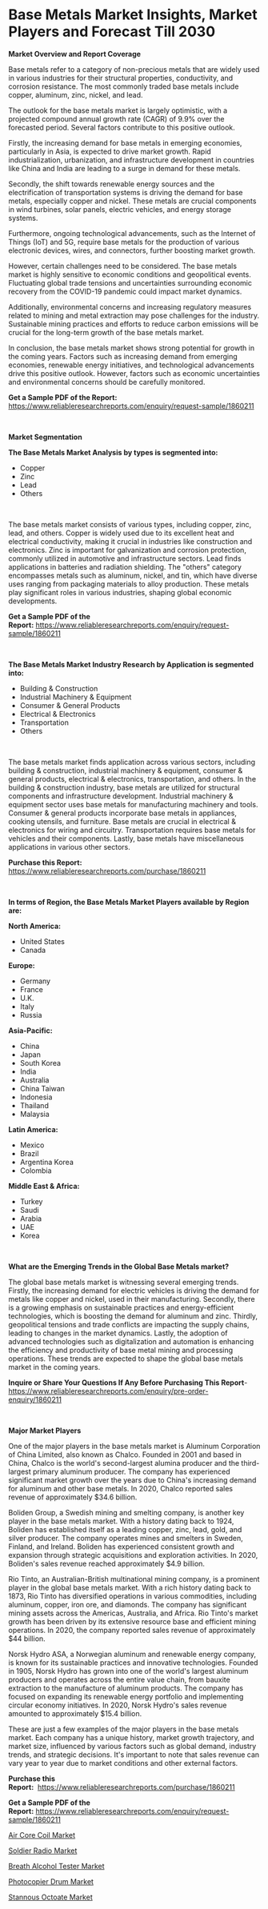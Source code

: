 <p><h1>Base Metals Market Insights, Market Players and Forecast Till 2030</h1></p><p><strong>Market Overview and Report Coverage</strong></p>
<p><p>Base metals refer to a category of non-precious metals that are widely used in various industries for their structural properties, conductivity, and corrosion resistance. The most commonly traded base metals include copper, aluminum, zinc, nickel, and lead.</p><p>The outlook for the base metals market is largely optimistic, with a projected compound annual growth rate (CAGR) of 9.9% over the forecasted period. Several factors contribute to this positive outlook.</p><p>Firstly, the increasing demand for base metals in emerging economies, particularly in Asia, is expected to drive market growth. Rapid industrialization, urbanization, and infrastructure development in countries like China and India are leading to a surge in demand for these metals.</p><p>Secondly, the shift towards renewable energy sources and the electrification of transportation systems is driving the demand for base metals, especially copper and nickel. These metals are crucial components in wind turbines, solar panels, electric vehicles, and energy storage systems.</p><p>Furthermore, ongoing technological advancements, such as the Internet of Things (IoT) and 5G, require base metals for the production of various electronic devices, wires, and connectors, further boosting market growth.</p><p>However, certain challenges need to be considered. The base metals market is highly sensitive to economic conditions and geopolitical events. Fluctuating global trade tensions and uncertainties surrounding economic recovery from the COVID-19 pandemic could impact market dynamics.</p><p>Additionally, environmental concerns and increasing regulatory measures related to mining and metal extraction may pose challenges for the industry. Sustainable mining practices and efforts to reduce carbon emissions will be crucial for the long-term growth of the base metals market.</p><p>In conclusion, the base metals market shows strong potential for growth in the coming years. Factors such as increasing demand from emerging economies, renewable energy initiatives, and technological advancements drive this positive outlook. However, factors such as economic uncertainties and environmental concerns should be carefully monitored.</p></p>
<p><strong>Get a Sample PDF of the Report:</strong> <a href="https://www.reliableresearchreports.com/enquiry/request-sample/1860211">https://www.reliableresearchreports.com/enquiry/request-sample/1860211</a></p>
<p>&nbsp;</p>
<p><strong>Market Segmentation</strong></p>
<p><strong>The Base Metals Market Analysis by types is segmented into:</strong></p>
<p><ul><li>Copper</li><li>Zinc</li><li>Lead</li><li>Others</li></ul></p>
<p>&nbsp;</p>
<p><p>The base metals market consists of various types, including copper, zinc, lead, and others. Copper is widely used due to its excellent heat and electrical conductivity, making it crucial in industries like construction and electronics. Zinc is important for galvanization and corrosion protection, commonly utilized in automotive and infrastructure sectors. Lead finds applications in batteries and radiation shielding. The "others" category encompasses metals such as aluminum, nickel, and tin, which have diverse uses ranging from packaging materials to alloy production. These metals play significant roles in various industries, shaping global economic developments.</p></p>
<p><strong>Get a Sample PDF of the Report:</strong>&nbsp;<a href="https://www.reliableresearchreports.com/enquiry/request-sample/1860211">https://www.reliableresearchreports.com/enquiry/request-sample/1860211</a></p>
<p>&nbsp;</p>
<p><strong>The Base Metals Market Industry Research by Application is segmented into:</strong></p>
<p><ul><li>Building & Construction</li><li>Industrial Machinery & Equipment</li><li>Consumer & General Products</li><li>Electrical & Electronics</li><li>Transportation</li><li>Others</li></ul></p>
<p>&nbsp;</p>
<p><p>The base metals market finds application across various sectors, including building & construction, industrial machinery & equipment, consumer & general products, electrical & electronics, transportation, and others. In the building & construction industry, base metals are utilized for structural components and infrastructure development. Industrial machinery & equipment sector uses base metals for manufacturing machinery and tools. Consumer & general products incorporate base metals in appliances, cooking utensils, and furniture. Base metals are crucial in electrical & electronics for wiring and circuitry. Transportation requires base metals for vehicles and their components. Lastly, base metals have miscellaneous applications in various other sectors.</p></p>
<p><strong>Purchase this Report:</strong>&nbsp; <a href="https://www.reliableresearchreports.com/purchase/1860211">https://www.reliableresearchreports.com/purchase/1860211</a></p>
<p>&nbsp;</p>
<p><strong>In terms of Region, the Base Metals Market Players available by Region are:</strong></p>
<p>
    <p> <strong> North America: </strong>
        <ul>
            <li>United States</li>
            <li>Canada</li>
        </ul>
        </p> 
    <p> <strong> Europe: </strong>
        <ul>
            <li>Germany</li>
            <li>France</li>
            <li>U.K.</li>
            <li>Italy</li>
            <li>Russia</li>
        </ul>
        </p> 
    <p> <strong> Asia-Pacific: </strong>
        <ul>
            <li>China</li>
            <li>Japan</li>
            <li>South Korea</li>
            <li>India</li>
            <li>Australia</li>
            <li>China Taiwan</li>
            <li>Indonesia</li>
            <li>Thailand</li>
            <li>Malaysia</li>
        </ul>
        </p> 
    <p> <strong> Latin America: </strong>
        <ul>
            <li>Mexico</li>
            <li>Brazil</li>
            <li>Argentina Korea</li>
            <li>Colombia</li>
        </ul>
        </p> 
    <p> <strong> Middle East & Africa: </strong>
        <ul>
            <li>Turkey</li>
            <li>Saudi</li>
            <li>Arabia</li>
            <li>UAE</li>
            <li>Korea</li>
        </ul>
    </p>
    </p>
<p>&nbsp;</p>
<p><strong>What are the Emerging Trends in the Global Base Metals market?</strong></p>
<p><p>The global base metals market is witnessing several emerging trends. Firstly, the increasing demand for electric vehicles is driving the demand for metals like copper and nickel, used in their manufacturing. Secondly, there is a growing emphasis on sustainable practices and energy-efficient technologies, which is boosting the demand for aluminum and zinc. Thirdly, geopolitical tensions and trade conflicts are impacting the supply chains, leading to changes in the market dynamics. Lastly, the adoption of advanced technologies such as digitalization and automation is enhancing the efficiency and productivity of base metal mining and processing operations. These trends are expected to shape the global base metals market in the coming years.</p></p>
<p><strong>Inquire or Share Your Questions If Any Before Purchasing This Report</strong>- <a href="https://www.reliableresearchreports.com/enquiry/pre-order-enquiry/1860211">https://www.reliableresearchreports.com/enquiry/pre-order-enquiry/1860211</a></p>
<p>&nbsp;</p>
<p><strong>Major Market Players</strong></p>
<p><p>One of the major players in the base metals market is Aluminum Corporation of China Limited, also known as Chalco. Founded in 2001 and based in China, Chalco is the world's second-largest alumina producer and the third-largest primary aluminum producer. The company has experienced significant market growth over the years due to China's increasing demand for aluminum and other base metals. In 2020, Chalco reported sales revenue of approximately $34.6 billion.</p><p>Boliden Group, a Swedish mining and smelting company, is another key player in the base metals market. With a history dating back to 1924, Boliden has established itself as a leading copper, zinc, lead, gold, and silver producer. The company operates mines and smelters in Sweden, Finland, and Ireland. Boliden has experienced consistent growth and expansion through strategic acquisitions and exploration activities. In 2020, Boliden's sales revenue reached approximately $4.9 billion.</p><p>Rio Tinto, an Australian-British multinational mining company, is a prominent player in the global base metals market. With a rich history dating back to 1873, Rio Tinto has diversified operations in various commodities, including aluminum, copper, iron ore, and diamonds. The company has significant mining assets across the Americas, Australia, and Africa. Rio Tinto's market growth has been driven by its extensive resource base and efficient mining operations. In 2020, the company reported sales revenue of approximately $44 billion.</p><p>Norsk Hydro ASA, a Norwegian aluminum and renewable energy company, is known for its sustainable practices and innovative technologies. Founded in 1905, Norsk Hydro has grown into one of the world's largest aluminum producers and operates across the entire value chain, from bauxite extraction to the manufacture of aluminum products. The company has focused on expanding its renewable energy portfolio and implementing circular economy initiatives. In 2020, Norsk Hydro's sales revenue amounted to approximately $15.4 billion.</p><p>These are just a few examples of the major players in the base metals market. Each company has a unique history, market growth trajectory, and market size, influenced by various factors such as global demand, industry trends, and strategic decisions. It's important to note that sales revenue can vary year to year due to market conditions and other external factors.</p></p>
<p><strong>Purchase this Report:</strong>&nbsp;&nbsp;<a href="https://www.reliableresearchreports.com/purchase/1860211">https://www.reliableresearchreports.com/purchase/1860211</a></p>
<p></p>
<p><strong>Get a Sample PDF of the Report:</strong>&nbsp;<a href="https://www.reliableresearchreports.com/enquiry/request-sample/1860211">https://www.reliableresearchreports.com/enquiry/request-sample/1860211</a></p>
<p><p><a href="https://github.com/jonneygiverf/Market-Research-Report-List-1/blob/main/air-core-coil-market.md">Air Core Coil Market</a></p><p><a href="https://medium.com/@twilabailey2000/soldier-radio-market-size-reveals-the-best-marketing-channels-in-global-industry-cd0508537f05">Soldier Radio Market</a></p><p><a href="https://medium.com/@elyssablick/breath-alcohol-tester-market-analysis-its-cagr-market-segmentation-and-global-industry-overview-62d1f1117ab8">Breath Alcohol Tester Market</a></p><p><a href="https://medium.com/@truly.fight.must/photocopier-drum-market-competitive-analysis-market-trends-and-forecast-to-2030-3ee694a3ef14">Photocopier Drum Market</a></p><p><a href="https://github.com/dziulagalemab/Market-Research-Report-List-1/blob/main/stannous-octoate-market.md">Stannous Octoate Market</a></p></p>
